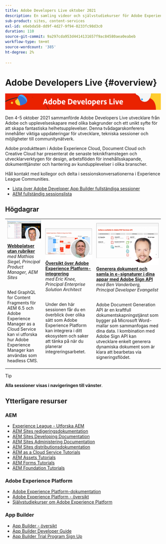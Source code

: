 ```yaml
---
title: Adobe Developers Live oktober 2021
description: En samling videor och självstudiekurser för Adobe Experience Manager Sites som levereras som en del av Adobe Developers Live event.
sub-product: sites, content-services
exl-id: e6ebda58-dd9f-4d27-9f94-0233fc98d3c0
duration: 110
source-git-commit: 9a297cda953d4414131657f9ac84580aea0eabeb
workflow-type: tm+mt
source-wordcount: '385'
ht-degree: 2%

---
```


# Adobe Developers Live {#overview}

<img alt="Adobe Developers Live" src="/help/adobe-developers-live/assets/adl.png" />

Den 4-5 oktober 2021 sammanförde Adobe Developers Live utvecklare från Adobe och upplevelseskapare med olika bakgrunder och ett unikt syfte för att skapa fantastiska helhetsupplevelser. Denna tvådagarskonferens innehåller viktiga uppdateringar för utvecklare, tekniska sessioner och möjligheter till communitynätverk.

Adobe produktteam i Adobe Experience Cloud, Document Cloud och Creative Cloud har presenterat de senaste teknikframstegen och utvecklarverktygen för design, arbetsflöden för innehållsskapande, dokumenttjänster och hantering av kundupplevelser i olika branscher.

Håll kontakt med kollegor och delta i sessionskonversationerna i Experience League Communities.
* [Lista över Adobe Developer App Builder fullständiga sessioner](https://experienceleaguecommunities.adobe.com/t5/project-firefly-discussions/adobe-developers-live-october-2021-project-firefly-s-complete/td-p/425779)
* [AEM fullständig sessionslista](https://experienceleaguecommunities.adobe.com/t5/adobe-experience-manager/adobe-developers-live-october-2021-complete-session-list/m-p/423041#M120517)

## Högdagrar

<table>
  <tr>
   <td>
      <a href="headless.md">
      <img alt="Headless Sites" src="/help/adobe-developers-live/assets/mathias.png"/>
      </a>
      <div>
         <a href="headless.md"><strong>Webbplatser utan rubriker</strong></a>         
         <br/><em>med Mathias Siegel, Principal Product Manager, AEM Sites</em>
      </div>
      <p>
        <br/>
         Med GraphQL for Content Fragments för AEM 6.5 och Adobe Experience Manager as a Cloud Service kan vi utforska hur Adobe Experience Manager kan användas som headless CMS.
      </p>
     </td>   
     <td>
      <a href="aep-integration.md">
      <img alt="Översikt över Adobe Experience Platform-integrering" src="/help/adobe-developers-live/assets/eric.png"/>
      </a>
      <div>
         <a href="aep-integration.md"><strong>Översikt över Adobe Experience Platform-integrering</strong></a>
         <br/><em> med Eric Knee, Principal Enterprise Solution Architect </em>
      </div>
      <p>
        <br/>
         Under den här sessionen får du en överblick över olika sätt som Adobe Experience Platform kan integrera i ditt ekosystem och saker att tänka på när du planerar integreringsarbetet.
      </p>
   </td>
   </td>
     <td>
      <a href="pdf-services-api.md">
      <img alt="Generera dokument och samla in e-signaturer i appar med Adobe Sign API" src="/help/adobe-developers-live/assets/ben.png"/>
      </a>
      <div>
         <a href="pdf-services-api.md"><strong>Generera dokument och samla in e-signaturer i dina appar med Adobe Sign API</strong></a>
         <br/><em> med Ben Vanderberg, Principal Developer Evangelist </em>
      </div>
      <p>
        <br/>
         Adobe Document Generation API är en kraftfull dokumentskapningstjänst som bygger på Microsoft Word-mallar som sammanfogas med dina data. I kombination med Adobe Sign API kan utvecklare enkelt generera dynamiska dokument som är klara att bearbetas via signeringsflödet.
      </p>
   </td> 
  </tr>
</table>

>[!TIP]
>
>**Alla sessioner visas i navigeringen till vänster**.

## Ytterligare resurser

### AEM

* [Experience League - Utforska AEM](https://experienceleague.adobe.com/#recommended/solutions/experience-manager)
* [AEM Sites redigeringsdokumentation](https://experienceleague.adobe.com/docs/experience-manager-65/authoring/home.html)
* [AEM Sites Developing Documentation](https://experienceleague.adobe.com/docs/experience-manager-65/developing/home.html)
* [AEM Sites Administering Documentation](https://experienceleague.adobe.com/docs/experience-manager-65/administering/home.html)
* [AEM Sites distributionsdokumentation](https://experienceleague.adobe.com/docs/experience-manager-65/deploying/home.html)
* [AEM as a Cloud Service Tutorials](https://experienceleague.adobe.com/docs/experience-manager-learn/cloud-service/overview.html)
* [AEM Assets Tutorials](https://experienceleague.adobe.com/docs/experience-manager-learn/assets/overview.html)
* [AEM Forms Tutorials](https://experienceleague.adobe.com/docs/experience-manager-learn/forms/overview.html)
* [AEM Foundation Tutorials](https://experienceleague.adobe.com/docs/experience-manager-learn/foundation/overview.html)

### Adobe Experience Platform

* [Adobe Experience Platform-dokumentation](https://experienceleague.adobe.com/docs/experience-platform.html)
* [Adobe Experience Platform - översikt](https://experienceleague.adobe.com/docs/experience-platform/landing/home.html)
* [Självstudiekurser om Adobe Experience Platform](https://experienceleague.adobe.com/docs/platform-learn/tutorials/overview.html?lang=sv)

### App Builder

* [App Builder - översikt](https://adobe.ly/aem-appbuilder)
* [App Builder Developer Guide](https://adobe.ly/appbuilder)
* [App Builder Trial Program Sign Up](https://adobe.ly/appbuilder-trial)
